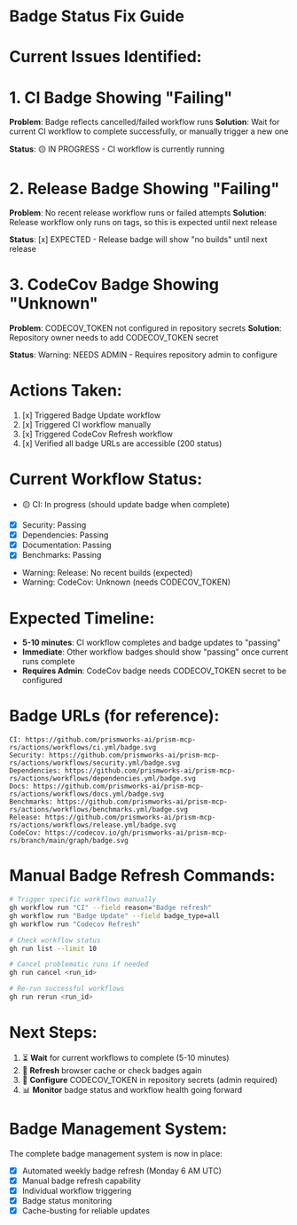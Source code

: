 # Badge Status Fix Guide

# Current Issues Identified:

# 1. CI Badge Showing "Failing"
**Problem**: Badge reflects cancelled/failed workflow runs
**Solution**: Wait for current CI workflow to complete successfully, or manually trigger a new one

**Status**: 🟡 IN PROGRESS - CI workflow is currently running

# 2. Release Badge Showing "Failing" 
**Problem**: No recent release workflow runs or failed attempts
**Solution**: Release workflow only runs on tags, so this is expected until next release

**Status**: [x] EXPECTED - Release badge will show "no builds" until next release

# 3. CodeCov Badge Showing "Unknown"
**Problem**: CODECOV_TOKEN not configured in repository secrets
**Solution**: Repository owner needs to add CODECOV_TOKEN secret

**Status**: Warning: NEEDS ADMIN - Requires repository admin to configure

# Actions Taken:

1. [x] Triggered Badge Update workflow
2. [x] Triggered CI workflow manually 
3. [x] Triggered CodeCov Refresh workflow
4. [x] Verified all badge URLs are accessible (200 status)

# Current Workflow Status:

- 🟡 CI: In progress (should update badge when complete)
- [x] Security: Passing
- [x] Dependencies: Passing 
- [x] Documentation: Passing
- [x] Benchmarks: Passing
- Warning: Release: No recent builds (expected)
- Warning: CodeCov: Unknown (needs CODECOV_TOKEN)

# Expected Timeline:

- **5-10 minutes**: CI workflow completes and badge updates to "passing"
- **Immediate**: Other workflow badges should show "passing" once current runs complete
- **Requires Admin**: CodeCov badge needs CODECOV_TOKEN secret to be configured

# Badge URLs (for reference):

```
CI: https://github.com/prismworks-ai/prism-mcp-rs/actions/workflows/ci.yml/badge.svg
Security: https://github.com/prismworks-ai/prism-mcp-rs/actions/workflows/security.yml/badge.svg
Dependencies: https://github.com/prismworks-ai/prism-mcp-rs/actions/workflows/dependencies.yml/badge.svg
Docs: https://github.com/prismworks-ai/prism-mcp-rs/actions/workflows/docs.yml/badge.svg
Benchmarks: https://github.com/prismworks-ai/prism-mcp-rs/actions/workflows/benchmarks.yml/badge.svg
Release: https://github.com/prismworks-ai/prism-mcp-rs/actions/workflows/release.yml/badge.svg
CodeCov: https://codecov.io/gh/prismworks-ai/prism-mcp-rs/branch/main/graph/badge.svg
```

# Manual Badge Refresh Commands:

```bash
# Trigger specific workflows manually
gh workflow run "CI" --field reason="Badge refresh"
gh workflow run "Badge Update" --field badge_type=all
gh workflow run "Codecov Refresh"

# Check workflow status
gh run list --limit 10

# Cancel problematic runs if needed
gh run cancel <run_id>

# Re-run successful workflows
gh run rerun <run_id>
```

# Next Steps:

1. ⏳ **Wait** for current workflows to complete (5-10 minutes)
2. 🔄 **Refresh** browser cache or check badges again
3. 🔑 **Configure** CODECOV_TOKEN in repository secrets (admin required)
4. 📊 **Monitor** badge status and workflow health going forward

# Badge Management System:

The complete badge management system is now in place:
- [x] Automated weekly badge refresh (Monday 6 AM UTC)
- [x] Manual badge refresh capability 
- [x] Individual workflow triggering
- [x] Badge status monitoring
- [x] Cache-busting for reliable updates
